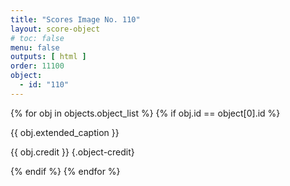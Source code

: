 ```yaml
---
title: "Scores Image No. 110"
layout: score-object
# toc: false
menu: false
outputs: [ html ]
order: 11100
object:
  - id: "110"
---
```


{% for obj in objects.object_list %}
{% if obj.id == object[0].id %}

{{ obj.extended_caption }}

{{ obj.credit }} {.object-credit}

{% endif %}
{% endfor %}
